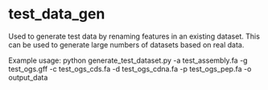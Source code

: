 # test_data_gen
Used to generate test data by renaming features in an existing dataset.  This can be used to generate large numbers of datasets based on real data. 

Example usage:
python generate_test_dataset.py -a test_assembly.fa -g test_ogs.gff -c test_ogs_cds.fa -d test_ogs_cdna.fa -p test_ogs_pep.fa -o output_data